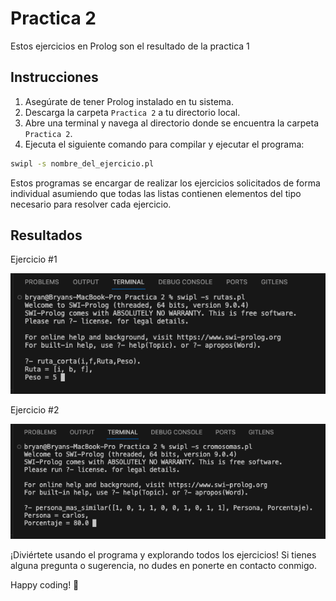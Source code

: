 # Practica 2

Estos ejercicios en Prolog son el resultado de la practica 1

## Instrucciones

1. Asegúrate de tener Prolog instalado en tu sistema.
2. Descarga la carpeta `Practica 2` a tu directorio local.
3. Abre una terminal y navega al directorio donde se encuentra la carpeta `Practica 2`.
4. Ejecuta el siguiente comando para compilar y ejecutar el programa:

```bash
swipl -s nombre_del_ejercicio.pl
```

Estos programas se encargar de realizar los ejercicios solicitados de forma individual asumiendo que todas las listas contienen elementos del tipo necesario para resolver cada ejercicio.

## Resultados

Ejercicio #1

![Screenshot (160)](https://github.com/Bryancampos20/LenguajesDeProgramacion/blob/main/Recursos/Prolog/Practica2/rutas.png)

Ejercicio #2

![Screenshot (160)](https://github.com/Bryancampos20/LenguajesDeProgramacion/blob/main/Recursos/Prolog/Practica2/cromosomas.png)

¡Diviértete usando el programa y explorando todos los ejercicios! Si tienes alguna pregunta o sugerencia, no dudes en ponerte en contacto conmigo.

Happy coding! 🚀